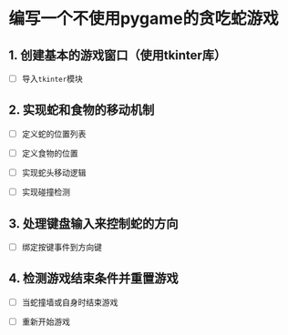 # 编写一个不使用pygame的贪吃蛇游戏

## 1. 创建基本的游戏窗口（使用tkinter库）

- [ ] 导入`tkinter`模块

## 2. 实现蛇和食物的移动机制

- [ ] 定义蛇的位置列表

- [ ] 定义食物的位置

- [ ] 实现蛇头移动逻辑

- [ ] 实现碰撞检测

## 3. 处理键盘输入来控制蛇的方向

- [ ] 绑定按键事件到方向键

## 4. 检测游戏结束条件并重置游戏

- [ ] 当蛇撞墙或自身时结束游戏

- [ ] 重新开始游戏

